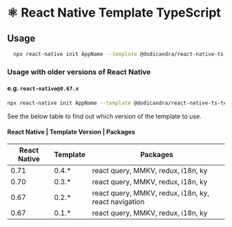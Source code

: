 # ⚛️ React Native Template TypeScript

## Usage

```sh
  npx react-native init AppName --template @dodicandra/react-native-ts-template
```

### Usage with older versions of React Native

#### e.g. `react-native@0.67.x`

```sh
npx react-native init AppName --template @dodicandra/react-native-ts-template@0.2.*
```

See the below table to find out which version of the template to use.

#### React Native | Template Version | Packages

| React Native | Template | Packages                                             |
| ------------ | -------- | ---------------------------------------------------- |
| 0.71         | 0.4.\*   | react query, MMKV, redux, i18n, ky                   |
| 0.70         | 0.3.\*   | react query, MMKV, redux, i18n, ky                   |
| 0.67         | 0.2.\*   | react query, MMKV, redux, i18n, ky, react navigation |
| 0.67         | 0.1.\*   | react query, MMKV, redux, i18n, ky                   |
